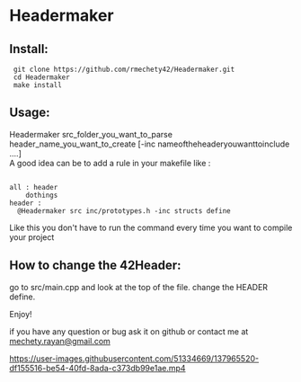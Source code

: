 # Headermaker


## Install:
 ```
  git clone https://github.com/rmechety42/Headermaker.git
  cd Headermaker
  make install
```


## Usage:

  Headermaker src_folder_you_want_to_parse header_name_you_want_to_create [-inc nameoftheheaderyouwanttoinclude ....]</br>
  A good idea can be to add a rule in your makefile like : </br>
  ```

all : header
      dothings
header :
	@Headermaker src inc/prototypes.h -inc structs define

```
Like this you don't have to run the command every time you want to compile your project

## How to change the 42Header:
  go to src/main.cpp and look at the top of the file. change the HEADER define.



Enjoy!

if you have any question or bug ask it on github or contact me at mechety.rayan@gmail.com


https://user-images.githubusercontent.com/51334669/137965520-df155516-be54-40fd-8ada-c373db99e1ae.mp4

